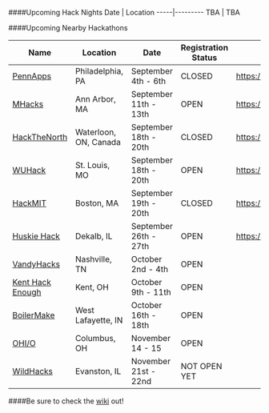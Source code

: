 ####Upcoming Hack Nights
Date | Location
-----|---------
TBA | TBA

####Upcoming Nearby Hackathons

Name | Location | Date | Registration Status | Facebook Event
----------|------|--------- | --- | ----
[PennApps](http://2015f.pennapps.com)  | Philadelphia, PA | September 4th - 6th | CLOSED | https://www.facebook.com/events/823773327738047/
[MHacks](http://www.mhacks.org) | Ann Arbor, MA | September 11th - 13th | OPEN | https://www.facebook.com/events/402613966590046/
[HackTheNorth](http://hackthenorth.com/) | Waterloon, ON, Canada | September 18th - 20th | CLOSED | https://www.facebook.com/events/615618585244775/
[WUHack](http://wuhack.com/) | St. Louis, MO | September 18th - 20th | OPEN | https://www.facebook.com/events/886676648069130/
[HackMIT](https://hackmit.org/) | Boston, MA | September 19th - 20th | CLOSED | https://www.facebook.com/events/116546222024063/
[Huskie Hack](http://www.huskiehack.org/) | Dekalb, IL | September 26th - 27th | OPEN | https://www.facebook.com/events/1640110862872875/
[VandyHacks](http://www.vandyhacks.org/) | Nashville, TN | October 2nd - 4th | OPEN
[Kent Hack Enough](https://khe.io/) | Kent, OH | October 9th - 11th | OPEN
[BoilerMake](http://boilermake.org/) | West Lafayette, IN | October 16th - 18th | OPEN
[OHI/O](http://hack.osu.edu/) | Columbus, OH | November 14 - 15 | OPEN
[WildHacks](http://wildhacks.org/) | Evanston, IL | November 21st - 22nd | NOT OPEN YET

####Be sure to check the [wiki](https://github.com/IlliniHackers/start-here/wiki) out!
